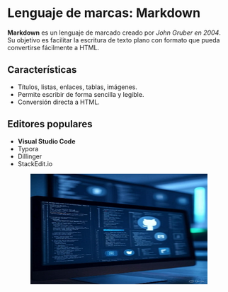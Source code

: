 # Lenguaje de marcas: Markdown

**Markdown** es un lenguaje de marcado creado por *John Gruber en 2004*.  
Su objetivo es facilitar la escritura de texto plano con formato que pueda convertirse fácilmente a HTML.  

## Características
- Títulos, listas, enlaces, tablas, imágenes.  
- Permite escribir de forma sencilla y legible.  
- Conversión directa a HTML.  

## Editores populares
- **Visual Studio Code**  
- Typora  
- Dillinger  
- StackEdit.io  


<p align="center">
  <img src="/img/markdown.jpg" alt="![host](/img/markdown.jpg)"  width="400"
height="250"/>
</p>
